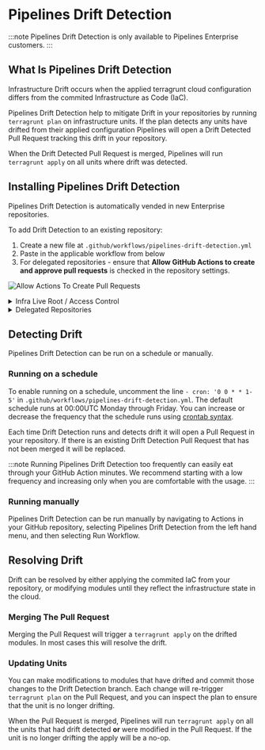 # Pipelines Drift Detection

:::note
Pipelines Drift Detection is only available to Pipelines Enterprise customers.
:::

## What Is Pipelines Drift Detection

Infrastructure Drift occurs when the applied terragrunt cloud configuration differs from the commited Infrastructure as Code (IaC).

Pipelines Drift Detection help to mitigate Drift in your repositories by running `terragrunt plan` on infrastructure units. If the plan detects any units have drifted from their applied configuration Pipelines will open a Drift Detected Pull Request tracking this drift in your repository.

When the Drift Detected Pull Request is merged, Pipelines will run `terragrunt apply` on all units where drift was detected.

## Installing Pipelines Drift Detection

Pipelines Drift Detection is automatically vended in new Enterprise repositories.

To add Drift Detection to an existing repository:

1. Create a new file at `.github/workflows/pipelines-drift-detection.yml`
1. Paste in the applicable workflow from below
1. For delegated repositories - ensure that **Allow GitHub Actions to create and approve pull requests** is checked in the repository settings.

![Allow Actions To Create Pull Requests](/img/pipelines/maintain/drift_detection_allow_pr_create.png)

<details><summary>Infra Live Root / Access Control</summary>

```yaml
name: Pipelines Drift Detection
run-name: "[GWP]: Pipelines Drift Detection"
on:
  schedule:
    # Uncomment to enable scheduled Drift Detection
    # - cron: '0 0 * * 1-5'
  workflow_dispatch:

permissions:
  actions: read
  id-token: write
  contents: write
  pull-requests: read

jobs:
  GruntworkPipelines:
    uses: gruntwork-io/pipelines-workflows/.github/workflows/pipelines-drift-detection.yml@v2
    secrets:
      PIPELINES_READ_TOKEN: ${{ secrets.PIPELINES_READ_TOKEN }}
      PR_CREATE_TOKEN: ${{ secrets.INFRA_ROOT_WRITE_TOKEN }}
```

</details>

<details><summary>Delegated Repositories</summary>

```yaml
name: Pipelines Drift Detection
run-name: "[GWP]: Pipelines Drift Detection"
on:
  schedule:
    # Uncomment to enable scheduled Drift Detection
    # - cron: '0 0 * * 1-5'
  workflow_dispatch:

permissions:
  actions: read
  id-token: write
  contents: write
  pull-requests: write

jobs:
  GruntworkPipelines:
    uses: gruntwork-io/pipelines-workflows/.github/workflows/pipelines-drift-detection.yml@v2
    secrets:
      PIPELINES_READ_TOKEN: ${{ secrets.PIPELINES_READ_TOKEN }}
      PR_CREATE_TOKEN: ${{ env.GITHUB_TOKEN }}
```

</details>

## Detecting Drift

Pipelines Drift Detection can be run on a schedule or manually.

### Running on a schedule

To enable running on a schedule, uncomment the line `- cron: '0 0 * * 1-5'` in `.github/workflows/pipelines-drift-detection.yml`. The default schedule runs at 00:00UTC Monday through Friday. You can increase or decrease the frequency that the schedule runs using [crontab syntax](https://crontab.guru/#0_0_*_*_1-5).

Each time Drift Detection runs and detects drift it will open a Pull Request in your repository. If there is an existing Drift Detection Pull Request that has not been merged it will be replaced.

:::note
Running Pipelines Drift Detection too frequently can easily eat through your GitHub Action minutes. We recommend starting with a low frequency and increasing only when you are comfortable with the usage.
:::

### Running manually

Pipelines Drift Detection can be run manually by navigating to Actions in your GitHub repository, selecting Pipelines Drift Detection from the left hand menu, and then selecting Run Workflow.

## Resolving Drift

Drift can be resolved by either applying the commited IaC from your repository, or modifying modules until they reflect the infrastructure state in the cloud.

### Merging The Pull Request

Merging the Pull Request will trigger a `terragrunt apply` on the drifted modules. In most cases this will resolve the drift.

### Updating Units

You can make modifications to modules that have drifted and commit those changes to the Drift Detection branch. Each change will re-trigger `terragrunt plan` on the Pull Request, and you can inspect the plan to ensure that the unit is no longer drifting.

When the Pull Request is merged, Pipelines will run `terragrunt apply` on all the units that had drift detected **or** were modified in the Pull Request. If the unit is no longer drifting the apply will be a no-op.
